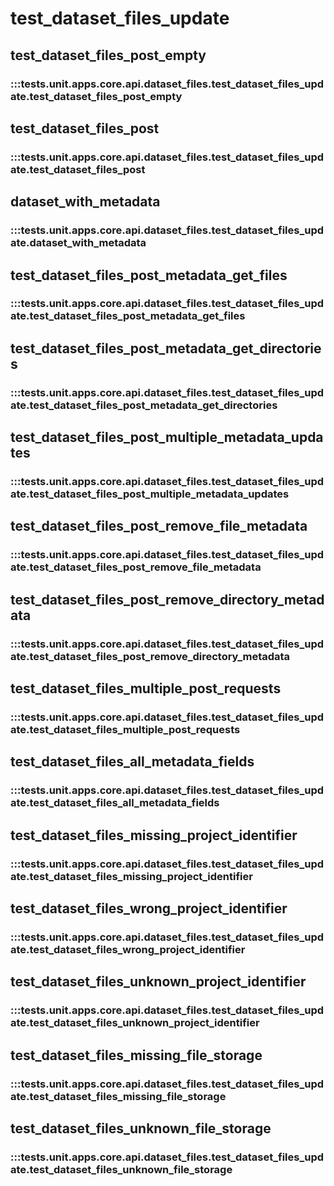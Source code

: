 # test_dataset_files_update

## test_dataset_files_post_empty

### :::tests.unit.apps.core.api.dataset_files.test_dataset_files_update.test_dataset_files_post_empty

## test_dataset_files_post

### :::tests.unit.apps.core.api.dataset_files.test_dataset_files_update.test_dataset_files_post

## dataset_with_metadata

### :::tests.unit.apps.core.api.dataset_files.test_dataset_files_update.dataset_with_metadata

## test_dataset_files_post_metadata_get_files

### :::tests.unit.apps.core.api.dataset_files.test_dataset_files_update.test_dataset_files_post_metadata_get_files

## test_dataset_files_post_metadata_get_directories

### :::tests.unit.apps.core.api.dataset_files.test_dataset_files_update.test_dataset_files_post_metadata_get_directories

## test_dataset_files_post_multiple_metadata_updates

### :::tests.unit.apps.core.api.dataset_files.test_dataset_files_update.test_dataset_files_post_multiple_metadata_updates

## test_dataset_files_post_remove_file_metadata

### :::tests.unit.apps.core.api.dataset_files.test_dataset_files_update.test_dataset_files_post_remove_file_metadata

## test_dataset_files_post_remove_directory_metadata

### :::tests.unit.apps.core.api.dataset_files.test_dataset_files_update.test_dataset_files_post_remove_directory_metadata

## test_dataset_files_multiple_post_requests

### :::tests.unit.apps.core.api.dataset_files.test_dataset_files_update.test_dataset_files_multiple_post_requests

## test_dataset_files_all_metadata_fields

### :::tests.unit.apps.core.api.dataset_files.test_dataset_files_update.test_dataset_files_all_metadata_fields

## test_dataset_files_missing_project_identifier

### :::tests.unit.apps.core.api.dataset_files.test_dataset_files_update.test_dataset_files_missing_project_identifier

## test_dataset_files_wrong_project_identifier

### :::tests.unit.apps.core.api.dataset_files.test_dataset_files_update.test_dataset_files_wrong_project_identifier

## test_dataset_files_unknown_project_identifier

### :::tests.unit.apps.core.api.dataset_files.test_dataset_files_update.test_dataset_files_unknown_project_identifier

## test_dataset_files_missing_file_storage

### :::tests.unit.apps.core.api.dataset_files.test_dataset_files_update.test_dataset_files_missing_file_storage

## test_dataset_files_unknown_file_storage

### :::tests.unit.apps.core.api.dataset_files.test_dataset_files_update.test_dataset_files_unknown_file_storage

